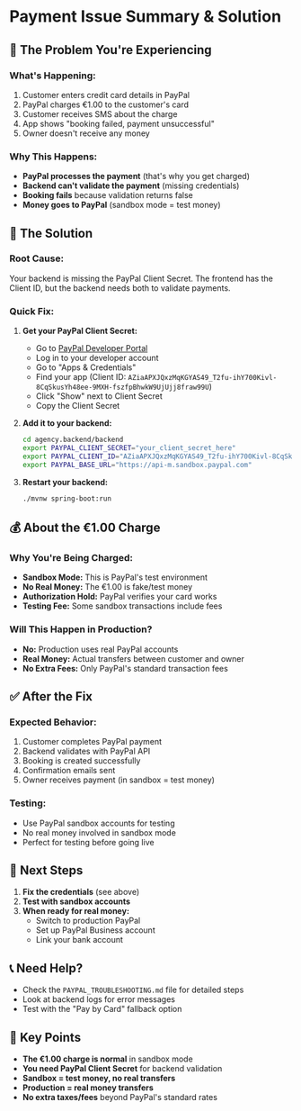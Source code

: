 # Payment Issue Summary & Solution

## 🚨 **The Problem You're Experiencing**

### **What's Happening:**
1. Customer enters credit card details in PayPal
2. PayPal charges €1.00 to the customer's card
3. Customer receives SMS about the charge
4. App shows "booking failed, payment unsuccessful"
5. Owner doesn't receive any money

### **Why This Happens:**
- **PayPal processes the payment** (that's why you get charged)
- **Backend can't validate the payment** (missing credentials)
- **Booking fails** because validation returns false
- **Money goes to PayPal** (sandbox mode = test money)

## 🔧 **The Solution**

### **Root Cause:**
Your backend is missing the PayPal Client Secret. The frontend has the Client ID, but the backend needs both to validate payments.

### **Quick Fix:**
1. **Get your PayPal Client Secret:**
   - Go to [PayPal Developer Portal](https://developer.paypal.com/)
   - Log in to your developer account
   - Go to "Apps & Credentials"
   - Find your app (Client ID: `AZiaAPXJQxzMqKGYAS49_T2fu-ihY700Kivl-8CqSkusYh48ee-9MXH-fszfpBhwkW9UjUjj8fraw99U`)
   - Click "Show" next to Client Secret
   - Copy the Client Secret

2. **Add it to your backend:**
   ```bash
   cd agency.backend/backend
   export PAYPAL_CLIENT_SECRET="your_client_secret_here"
   export PAYPAL_CLIENT_ID="AZiaAPXJQxzMqKGYAS49_T2fu-ihY700Kivl-8CqSkusYh48ee-9MXH-fszfpBhwkW9UjUjj8fraw99U"
   export PAYPAL_BASE_URL="https://api-m.sandbox.paypal.com"
   ```

3. **Restart your backend:**
   ```bash
   ./mvnw spring-boot:run
   ```

## 💰 **About the €1.00 Charge**

### **Why You're Being Charged:**
- **Sandbox Mode:** This is PayPal's test environment
- **No Real Money:** The €1.00 is fake/test money
- **Authorization Hold:** PayPal verifies your card works
- **Testing Fee:** Some sandbox transactions include fees

### **Will This Happen in Production?**
- **No:** Production uses real PayPal accounts
- **Real Money:** Actual transfers between customer and owner
- **No Extra Fees:** Only PayPal's standard transaction fees

## ✅ **After the Fix**

### **Expected Behavior:**
1. Customer completes PayPal payment
2. Backend validates with PayPal API
3. Booking is created successfully
4. Confirmation emails sent
5. Owner receives payment (in sandbox = test money)

### **Testing:**
- Use PayPal sandbox accounts for testing
- No real money involved in sandbox mode
- Perfect for testing before going live

## 🚀 **Next Steps**

1. **Fix the credentials** (see above)
2. **Test with sandbox accounts**
3. **When ready for real money:**
   - Switch to production PayPal
   - Set up PayPal Business account
   - Link your bank account

## 📞 **Need Help?**

- Check the `PAYPAL_TROUBLESHOOTING.md` file for detailed steps
- Look at backend logs for error messages
- Test with the "Pay by Card" fallback option

## 🎯 **Key Points**

- **The €1.00 charge is normal** in sandbox mode
- **You need PayPal Client Secret** for backend validation
- **Sandbox = test money, no real transfers**
- **Production = real money transfers**
- **No extra taxes/fees** beyond PayPal's standard rates
